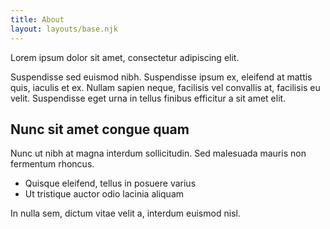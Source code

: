 ```yaml
---
title: About
layout: layouts/base.njk
---
```


Lorem ipsum dolor sit amet, consectetur adipiscing elit.

Suspendisse sed euismod nibh. Suspendisse ipsum ex, eleifend at mattis quis, iaculis et ex. Nullam sapien neque, facilisis vel convallis at, facilisis eu velit. Suspendisse eget urna in tellus finibus efficitur a sit amet elit.

## Nunc sit amet congue quam

Nunc ut nibh at magna interdum sollicitudin. Sed malesuada mauris non fermentum rhoncus.

- Quisque eleifend, tellus in posuere varius
- Ut tristique auctor odio lacinia aliquam

In nulla sem, dictum vitae velit a, interdum euismod nisl.